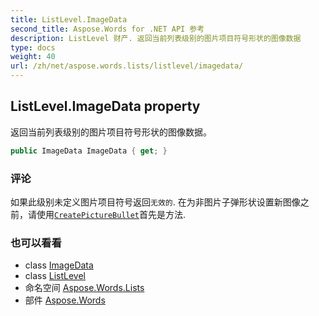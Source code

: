 ```yaml
---
title: ListLevel.ImageData
second_title: Aspose.Words for .NET API 参考
description: ListLevel 财产. 返回当前列表级别的图片项目符号形状的图像数据
type: docs
weight: 40
url: /zh/net/aspose.words.lists/listlevel/imagedata/
---
```

## ListLevel.ImageData property

返回当前列表级别的图片项目符号形状的图像数据。

```csharp
public ImageData ImageData { get; }
```

### 评论

如果此级别未定义图片项目符号返回`无效的`. 在为非图片子弹形状设置新图像之前，请使用[`CreatePictureBullet`](../createpicturebullet/)首先是方法.

### 也可以看看

* class [ImageData](../../../aspose.words.drawing/imagedata/)
* class [ListLevel](../)
* 命名空间 [Aspose.Words.Lists](../../listlevel/)
* 部件 [Aspose.Words](../../../)


